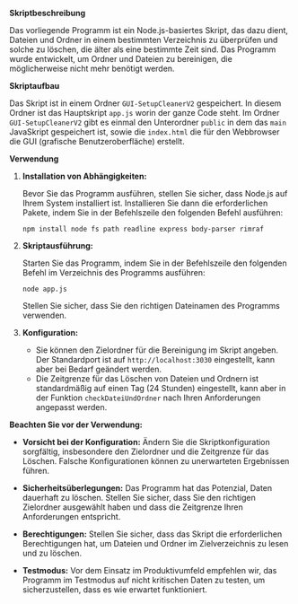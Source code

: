 **Skriptbeschreibung**

Das vorliegende Programm ist ein Node.js-basiertes Skript, das dazu dient, Dateien und Ordner in einem bestimmten Verzeichnis zu überprüfen und solche zu löschen, die älter als eine bestimmte Zeit sind. Das Programm wurde entwickelt, um Ordner und Dateien zu bereinigen, die möglicherweise nicht mehr benötigt werden.

**Skriptaufbau**

Das Skript ist in einem Ordner `GUI-SetupCleanerV2` gespeichert. 
In diesem Ordner ist das Hauptskript `app.js` worin der ganze Code steht.
Im Ordner `GUI-SetupCleanerV2` gibt es einmal den Unterordner  `public` in dem das `main` JavaSkript gespeichert ist, sowie die `index.html` die für den Webbrowser die GUI (grafische Benutzeroberfläche) erstellt.


**Verwendung**

1. **Installation von Abhängigkeiten:**

   Bevor Sie das Programm ausführen, stellen Sie sicher, dass Node.js auf Ihrem System installiert ist. Installieren Sie dann die erforderlichen Pakete, indem Sie in der Befehlszeile den folgenden Befehl ausführen:

   ```
   npm install node fs path readline express body-parser rimraf 
   ```

2. **Skriptausführung:**

   Starten Sie das Programm, indem Sie in der Befehlszeile den folgenden Befehl im Verzeichnis des Programms ausführen:

   ```
   node app.js
   ```

   Stellen Sie sicher, dass Sie den richtigen Dateinamen des Programms verwenden.

3. **Konfiguration:**

   - Sie können den Zielordner für die Bereinigung im Skript angeben. 
     Der Standardport ist auf `http://localhost:3030` eingestellt, kann aber bei Bedarf geändert werden.
   - Die Zeitgrenze für das Löschen von Dateien und Ordnern ist standardmäßig auf einen Tag (24 Stunden) eingestellt, kann aber in der Funktion `checkDateiUndOrdner` nach Ihren Anforderungen angepasst werden.

**Beachten Sie vor der Verwendung:**

- **Vorsicht bei der Konfiguration:** Ändern Sie die Skriptkonfiguration sorgfältig, insbesondere den Zielordner und die Zeitgrenze für das Löschen. Falsche Konfigurationen können zu unerwarteten Ergebnissen führen.

- **Sicherheitsüberlegungen:** Das Programm hat das Potenzial, Daten dauerhaft zu löschen. Stellen Sie sicher, dass Sie den richtigen Zielordner ausgewählt haben und dass die Zeitgrenze Ihren Anforderungen entspricht.

- **Berechtigungen:** Stellen Sie sicher, dass das Skript die erforderlichen Berechtigungen hat, um Dateien und Ordner im Zielverzeichnis zu lesen und zu löschen.

- **Testmodus:** Vor dem Einsatz im Produktivumfeld empfehlen wir, das Programm im Testmodus auf nicht kritischen Daten zu testen, um sicherzustellen, dass es wie erwartet funktioniert.

